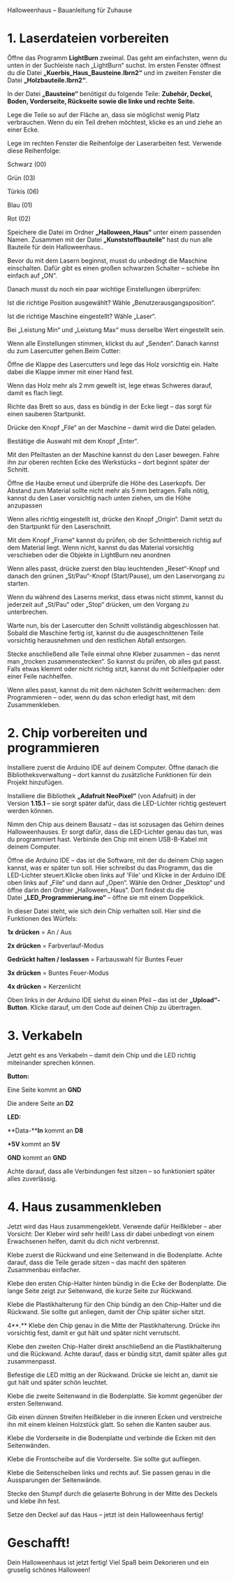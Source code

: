 Halloweenhaus – Bauanleitung für Zuhause

# 1. Laserdateien vorbereiten

Öffne das Programm **LightBurn** zweimal. Das geht am einfachsten, wenn du unten in der Suchleiste nach „LightBurn“ suchst. Im ersten Fenster öffnest du die Datei **„Kuerbis_Haus_Bausteine.lbrn2“** und im zweiten Fenster die Datei **„Holzbauteile.lbrn2“**.

In der Datei **„Bausteine“** benötigst du folgende Teile: **Zubehör, Deckel, Boden, Vorderseite, Rückseite sowie die linke und rechte Seite.**

Lege die Teile so auf der Fläche an, dass sie möglichst wenig Platz verbrauchen. Wenn du ein Teil drehen möchtest, klicke es an und ziehe an einer Ecke.



Lege im rechten Fenster die Reihenfolge der Laserarbeiten fest. Verwende diese Reihenfolge:

Schwarz (00)

Grün (03)

Türkis (06)

Blau (01)

Rot (02)



Speichere die Datei im Ordner **„****Halloween_Haus****“** unter einem passenden Namen. Zusammen mit der Datei **„Kunststoffbauteile“** hast du nun alle Bauteile für dein Halloweenhaus..







Bevor du mit dem Lasern beginnst, musst du unbedingt die Maschine einschalten. Dafür gibt es einen großen schwarzen Schalter – schiebe ihn einfach auf „ON“.









Danach musst du noch ein paar wichtige Einstellungen überprüfen:

Ist die richtige Position ausgewählt? Wähle „Benutzerausgangsposition“.

Ist die richtige Maschine eingestellt? Wähle „Laser“.



Bei „Leistung Min“ und „Leistung Max“ muss derselbe Wert eingestellt sein.



























Wenn alle Einstellungen stimmen, klickst du auf „Senden“. Danach kannst du zum Lasercutter gehen.Beim Cutter:





Öffne die Klappe des Lasercutters und lege das Holz vorsichtig ein. Halte dabei die Klappe immer mit einer Hand fest.

Wenn das Holz mehr als 2 mm gewellt ist, lege etwas Schweres darauf, damit es flach liegt.

Richte das Brett so aus, dass es bündig in der Ecke liegt – das sorgt für einen sauberen Startpunkt.



Drücke den Knopf „File“ an der Maschine – damit wird die Datei geladen.



Bestätige die Auswahl mit dem Knopf „Enter“.





Mit den Pfeiltasten an der Maschine kannst du den Laser bewegen. Fahre ihn zur oberen rechten Ecke des Werkstücks – dort beginnt später der Schnitt.





Öffne die Haube erneut und überprüfe die Höhe des Laserkopfs.
Der Abstand zum Material sollte nicht mehr als 5 mm betragen.
Falls nötig, kannst du den Laser vorsichtig nach unten ziehen, um die Höhe anzupassen



Wenn alles richtig eingestellt ist, drücke den Knopf „Origin“. Damit setzt du den Startpunkt für den Laserschnitt.





Mit dem Knopf „Frame“ kannst du prüfen, ob der Schnittbereich richtig auf dem Material liegt.
Wenn nicht, kannst du das Material vorsichtig verschieben oder die Objekte in LightBurn neu anordnen



Wenn alles passt, drücke zuerst den blau leuchtenden „Reset“-Knopf und danach den grünen „St/Pau“-Knopf (Start/Pause), um den Laservorgang zu starten.







Wenn du während des Laserns merkst, dass etwas nicht stimmt, kannst du jederzeit auf „St/Pau“ oder „Stop“ drücken, um den Vorgang zu unterbrechen.



















Warte nun, bis der Lasercutter den Schnitt vollständig abgeschlossen hat.
Sobald die Maschine fertig ist, kannst du die ausgeschnittenen Teile vorsichtig herausnehmen und den restlichen Abfall entsorgen.

Stecke anschließend alle Teile einmal ohne Kleber zusammen – das nennt man „trocken zusammenstecken“. So kannst du prüfen, ob alles gut passt.
Falls etwas klemmt oder nicht richtig sitzt, kannst du mit Schleifpapier oder einer Feile nachhelfen.

Wenn alles passt, kannst du mit dem nächsten Schritt weitermachen: dem Programmieren – oder, wenn du das schon erledigt hast, mit dem Zusammenkleben.



# 2. Chip vorbereiten und programmieren

Installiere zuerst die Arduino IDE auf deinem Computer.
Öffne danach die Bibliotheksverwaltung – dort kannst du zusätzliche Funktionen für dein Projekt hinzufügen.







Installiere die Bibliothek **„Adafruit ****NeoPixel****“** (von Adafruit) in der Version **1.15.1** – sie sorgt später dafür, dass die LED-Lichter richtig gesteuert werden können.







Nimm den Chip aus deinem Bausatz – das ist sozusagen das Gehirn deines Halloweenhauses.
Er sorgt dafür, dass die LED-Lichter genau das tun, was du programmiert hast.
Verbinde den Chip mit einem USB-B-Kabel mit deinem Computer.

Öffne die Arduino IDE – das ist die Software, mit der du deinem Chip sagen kannst, was er später tun soll.
Hier schreibst du das Programm, das die LED-Lichter steuert.Klicke oben links auf 'File' und Klicke in der Arduino IDE oben links auf „File“ und dann auf „Open“.
Wähle den Ordner „Desktop“ und öffne darin den Ordner „Halloween_Haus“.
Dort findest du die Datei **„****LED_Programmierung.ino****“** – öffne sie mit einem Doppelklick.

In dieser Datei steht, wie sich dein Chip verhalten soll. Hier sind die Funktionen des Würfels:

**1x drücken** = An / Aus

**2x drücken** = Farbverlauf-Modus

**Gedrückt halten / loslassen** = Farbauswahl für Buntes Feuer

**3x drücken** = Buntes Feuer-Modus

**4x drücken** = Kerzenlicht

Oben links in der Arduino IDE siehst du einen Pfeil – das ist der **„Upload“-Button**.
Klicke darauf, um den Code auf deinen Chip zu übertragen.







# 3. Verkabeln 




Jetzt geht es ans Verkabeln – damit dein Chip und die LED richtig miteinander sprechen können.

**Button:**

Eine Seite kommt an **GND**

Die andere Seite an **D2**

**LED:**

**Data-****In** kommt an **D8**

**+5V** kommt an **5V**

**GND** kommt an **GND**

Achte darauf, dass alle Verbindungen fest sitzen – so funktioniert später alles zuverlässig.



# 4. Haus zusammenkleben

Jetzt wird das Haus zusammengeklebt.
Verwende dafür Heißkleber – aber Vorsicht: Der Kleber wird sehr heiß!
Lass dir dabei unbedingt von einem Erwachsenen helfen, damit du dich nicht verbrennst.



Klebe zuerst die Rückwand und eine Seitenwand in die Bodenplatte.
Achte darauf, dass die Teile gerade sitzen – das macht den späteren Zusammenbau einfacher.













Klebe den ersten Chip-Halter hinten bündig in die Ecke der Bodenplatte.
Die lange Seite zeigt zur Seitenwand, die kurze Seite zur Rückwand.

















Klebe die Plastikhalterung für den Chip bündig an den Chip-Halter und die Rückwand.
Sie sollte gut anliegen, damit der Chip später sicher sitzt.











4**.** Klebe den Chip genau in die Mitte der Plastikhalterung. Drücke ihn vorsichtig fest, damit er gut hält und später nicht verrutscht.









Klebe den zweiten Chip-Halter direkt anschließend an die Plastikhalterung und die Rückwand. Achte darauf, dass er bündig sitzt, damit später alles gut zusammenpasst.









Befestige die LED mittig an der Rückwand. Drücke sie leicht an, damit sie gut hält und später schön leuchtet.











Klebe die zweite Seitenwand in die Bodenplatte. Sie kommt gegenüber der ersten Seitenwand.













Gib einen dünnen Streifen Heißkleber in die inneren Ecken und verstreiche ihn mit einem kleinen Holzstück glatt. So sehen die Kanten sauber aus.



Klebe die Vorderseite in die Bodenplatte und verbinde die Ecken mit den Seitenwänden.













Klebe die Frontscheibe auf die Vorderseite. Sie sollte gut aufliegen.



















Klebe die Seitenscheiben links und rechts auf. Sie passen genau in die Aussparungen der Seitenwände.















Stecke den Stumpf durch die gelaserte Bohrung in der Mitte des Deckels und klebe ihn fest.







 Setze den Deckel auf das Haus – jetzt ist dein Halloweenhaus fertig!



# Geschafft!

Dein Halloweenhaus ist jetzt fertig! Viel Spaß beim Dekorieren und ein gruselig schönes Halloween!
